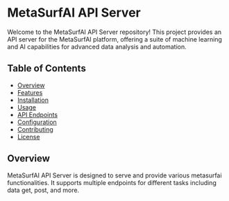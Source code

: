 # MetaSurfAI API Server

Welcome to the MetaSurfAI API Server repository! This project provides an API server for the MetaSurfAI platform, offering a suite of machine learning and AI capabilities for advanced data analysis and automation.

## Table of Contents

- [Overview](#overview)
- [Features](#features)
- [Installation](#installation)
- [Usage](#usage)
- [API Endpoints](#api-endpoints)
- [Configuration](#configuration)
- [Contributing](#contributing)
- [License](#license)

## Overview

MetaSurfAI API Server is designed to serve and provide various metasurfai functionalities. It supports multiple endpoints for different tasks including data get, post, and more.


